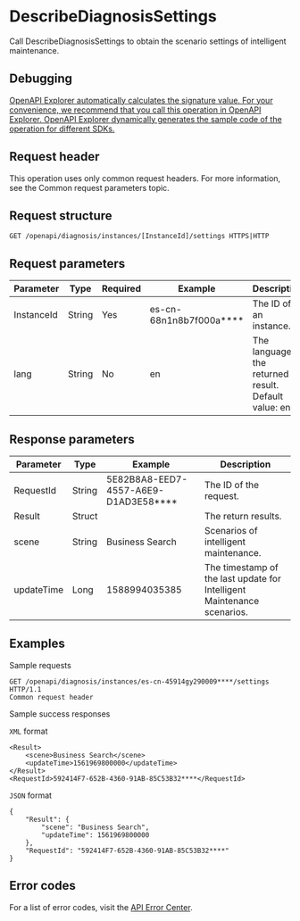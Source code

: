 # DescribeDiagnosisSettings

Call DescribeDiagnosisSettings to obtain the scenario settings of intelligent maintenance.

## Debugging

[OpenAPI Explorer automatically calculates the signature value. For your convenience, we recommend that you call this operation in OpenAPI Explorer. OpenAPI Explorer dynamically generates the sample code of the operation for different SDKs.](https://api.aliyun.com/#product=elasticsearch&api=DescribeDiagnosisSettings&type=ROA&version=2017-06-13)

## Request header

This operation uses only common request headers. For more information, see the Common request parameters topic.

## Request structure

```
GET /openapi/diagnosis/instances/[InstanceId]/settings HTTPS|HTTP
```

## Request parameters

|Parameter|Type|Required|Example|Description|
|---------|----|--------|-------|-----------|
|InstanceId|String|Yes|es-cn-68n1n8b7f000a\*\*\*\*|The ID of an instance. |
|lang|String|No|en|The language of the returned result. Default value: en. |

## Response parameters

|Parameter|Type|Example|Description|
|---------|----|-------|-----------|
|RequestId|String|5E82B8A8-EED7-4557-A6E9-D1AD3E58\*\*\*\*|The ID of the request. |
|Result|Struct| |The return results. |
|scene|String|Business Search|Scenarios of intelligent maintenance. |
|updateTime|Long|1588994035385|The timestamp of the last update for Intelligent Maintenance scenarios. |

## Examples

Sample requests

```
GET /openapi/diagnosis/instances/es-cn-45914gy290009****/settings HTTP/1.1
Common request header
```

Sample success responses

`XML` format

```
<Result>
    <scene>Business Search</scene>
    <updateTime>1561969800000</updateTime>
</Result>
<RequestId>592414F7-652B-4360-91AB-85C53B32****</RequestId>
```

`JSON` format

```
{
    "Result": {
        "scene": "Business Search",
        "updateTime": 1561969800000
    },
    "RequestId": "592414F7-652B-4360-91AB-85C53B32****"
}
```

## Error codes

For a list of error codes, visit the [API Error Center](https://error-center.alibabacloud.com/status/product/elasticsearch).

